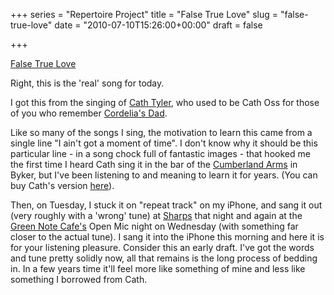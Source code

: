 +++
series = "Repertoire Project"
title = "False True Love"
slug = "false-true-love"
date = "2010-07-10T15:26:00+00:00"
draft = false

+++

<a class="embed" href="http://soundcloud.com/pdcawley/false-true-love">False True Love</a> 
<!--more-->

Right, this is the 'real' song for today.

I got this from the singing of [Cath Tyler](http://www.myspace.com/cptyl), who used to be Cath Oss for those of you who remember [Cordelia's Dad](http://www.cordeliasdad.com/).

Like so many of the songs I sing, the motivation to learn this came from a single line "I ain't got a moment of time". I don't know why it should be this particular line - in a song chock full of fantastic images - that hooked me the first time I heard Cath sing it in the bar of the [Cumberland Arms](http://www.thecumberlandarms.co.uk/) in Byker, but I've been listening to and meaning to learn it for years. (You can buy Cath's version [here](http://xrl.us/bhrhm7)).

Then, on Tuesday, I stuck it on "repeat track" on my iPhone, and sang it out (very roughly with a 'wrong' tune) at [Sharps](http://web.ukonline.co.uk/martin.nail/Sharps/SFCintro.htm) that night and again at the [Green Note Cafe's](http://www.greennote.co.uk/) Open Mic night on Wednesday (with something far closer to the actual tune). I sang it into the iPhone this morning and here it is for your listening pleasure. Consider this an early draft. I've got the words and tune pretty solidly now, all that remains is the long process of bedding in. In a few years time it'll feel more like something of mine and less like something I borrowed from Cath.
